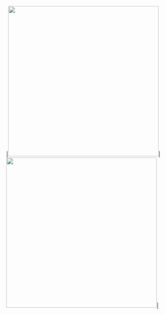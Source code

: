 
|<img src="https://uploaddeimagens.com.br/imagens/eag_0YE" width="400">|<img src="https://uploaddeimagens.com.br/imagens/J4sQvy8" width="400">|
